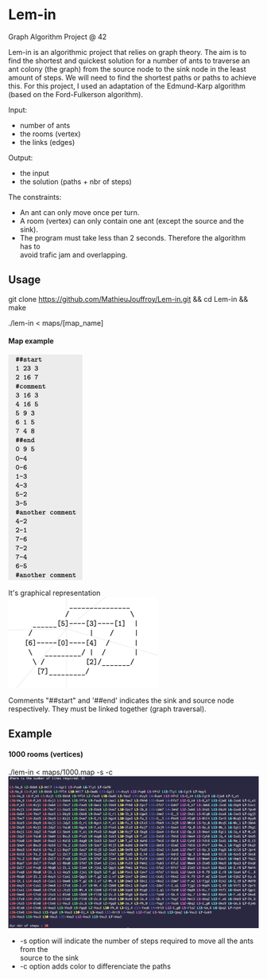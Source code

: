 # Lem-in
Graph Algorithm Project @ 42

Lem-in is an algorithmic project that relies on graph theory. The aim is to 
find the shortest and quickest solution for a number of ants to traverse an 
ant colony (the graph) from the source node to the sink node in the least 
amount of steps.
We will need to find the shortest paths or paths to achieve this.
For this project, I used an adaptation of the Edmund-Karp algorithm 
(based on the Ford-Fulkerson algorithm).

Input:
- number of ants
- the rooms (vertex)
- the links (edges)

Output:
- the input
- the solution (paths + nbr of steps)

The constraints:

- An ant can only move once per turn.
- A room (vertex) can only contain one ant (except the source and the sink).
- The program must take less than 2 seconds. Therefore the algorithm has to<br>
avoid trafic jam and overlapping.

## Usage

git clone https://github.com/MathieuJouffroy/Lem-in.git && cd Lem-in && make

./lem-in < maps/[map_name]

#### Map example
![Lem-in](images/map.png)

It's graphical representation<br>
![Lem-in](images/graph.png)

Comments "##start" and '##end' indicates the sink and source node respectively.
They must be linked together (graph traversal).

## Example 
#### 1000 rooms (vertices)
./lem-in < maps/1000.map -s -c<br>
![Lem-in](images/example.png)

- -s option will indicate the number of steps required to move all the ants from the<br>
source to the sink
- -c option adds color to differenciate the paths

